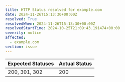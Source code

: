 ```yaml
---
title: HTTP Status resolved for example.com
date: 2024-11-26T15:13:30+00:00Z
resolved: True
resolvedWhen: 2024-11-26T15:13:30+00:00Z
resolvedStartTime: 2024-10-25T21:09:43.191474+00:00
severity: notice
affected:
  - example.com
section: issue
---
```


| Expected Statuses | Actual Status  |
|-------------------|----------------|
| 200, 301, 302 | 200 |
